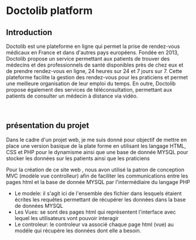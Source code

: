 <h1>Doctolib platform</h1>

<h2>Introduction</h2>

<p>Doctolib est une plateforme en ligne qui permet la prise de rendez-vous médicaux en France et dans d'autres pays européens. Fondée en 2013, Doctolib propose un service permettant aux patients de trouver des médecins et des professionnels de santé disponibles près de chez eux et de prendre rendez-vous en ligne, 24 heures sur 24 et 7 jours sur 7. Cette plateforme facilite la gestion des rendez-vous pour les praticiens et permet une meilleure organisation de leur emploi du temps. En outre, Doctolib propose également des services de téléconsultation, permettant aux patients de consulter un médecin à distance via vidéo.</p>

<br>
<h2>présentation du projet </h2>


 <p>Dans le cadre  d'un projet web, je me suis donné pour objectif de mettre en place une version basique de la plate forme en utilisant les langage HTML, CSS et PHP   pour le dynamisme ainsi que une base de donnée MYSQL pour stocker les données sur les patients ainsi que les praticiens</p>

 <p>Pour la création de ce site web , nous avon utilisé la patron de conception MVC (modèle vue controlleur) afin de faciliter les communications entre les pages html et la base de donnée MYSQL par l'intermédiaire du langage PHP
 </p>

 <ul>
  <li>Le modele: il s'agit ici de l'ensemble des fichier dans lesquels étaient écrites les requêtes permettant de récupérer les données dans la base de données MYSQL</li>
  <li>Les Vues: se sont des pages html qui représentent l'interface avec lequel les utilisateurs vont pouvoir interagir</li>
  <li>Le controleur: le controleur va associé chaque page html (vue) au modéle qui récupère les données dont elle a besoin.</li>
 </ul>

 
